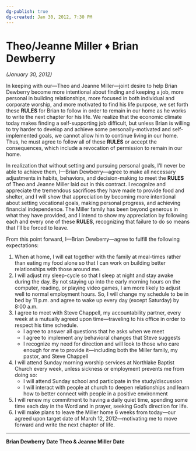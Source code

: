 ```yaml
---
dg-publish: true
dg-created: Jan 30, 2012, 7:30 PM
---
```


# Theo/Jeanne Miller ♦ Brian Dewberry
*(January 30, 2012)*

In keeping with our—Theo and Jeanne Miller—joint desire to help Brian Dewberry become more intentional about finding and keeping a job, more personal in building relationships, more focused in both individual and corporate worship, and more motivated to find his life purpose, we set forth these **RULES** for Brian to follow in order to remain in our home as he works to write the next chapter for his life. We realize that the economic climate today makes finding a self-supporting job difficult, but unless Brian is willing to try harder to develop and achieve some personally-motivated and self-implemented goals, we cannot allow him to continue living in our home. Thus, he must agree to follow all of these **RULES** or accept the consequences, which include a revocation of permission to remain in our home.

In realization that without setting and pursuing personal goals, I’ll never be able to achieve them, I—Brian Dewberry—agree to make all necessary adjustments in habits, behaviors, and decision-making to meet the **RULES** of Theo and Jeanne Miller laid out in this contract. I recognize and appreciate the tremendous sacrifices they have made to provide food and shelter, and I will show that appreciation by becoming more intentional about setting vocational goals, making personal progress, and achieving financial independence. The Miller family has been beyond generous in what they have provided, and I intend to show my appreciation by following each and every one of these **RULES**, recognizing that failure to do so means that I’ll be forced to leave.

From this point forward, I—Brian Dewberry—agree to fulfill the following expectations:

1. When at home, I will eat together with the family at meal-times rather than eating my food alone so that I can work on building better relationships with those around me.
2. I will adjust my sleep-cycle so that I sleep at night and stay awake during the day. By not staying up into the early morning hours on the computer, reading, or playing video games, I am more likely to adjust well to normal employment hours. So, I will change my schedule to be in bed by 11 p.m. and agree to wake up every day (except Saturday) by 8:00 a.m.
3. I agree to meet with Steve Chappell, my accountability partner, every week at a mutually agreed upon time—traveling to his office in order to respect his time schedule.
   - I agree to answer all questions that he asks when we meet
   - I agree to implement any behavioral changes that Steve suggests
   - I recognize my need for direction and will look to those who care enough for me to provide it—including both the Miller family, my pastor, and Steve Chappell
4. I will attend Sunday morning worship services at Northlake Baptist Church every week, unless sickness or employment prevents me from doing so:
   - I will attend Sunday school and participate in the study/discussion
   - I will interact with people at church to deepen relationships and learn how to better connect with people in a positive environment
5. I will renew my commitment to having a daily quiet time, spending some time each day in the Word and in prayer, seeking God’s direction for life.
6. I will make plans to leave the Miller home 6 weeks from today—our agreed upon target date of March 12, 2012—motivating me to move forward and write the next chapter of life.

____________________________               _________________________________
**Brian Dewberry**          **Date**      **Theo & Jeanne Miller**          **Date**
